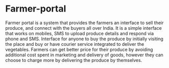 # Farmer-portal


Farmer portal is a system that provides the farmers an interface to sell their produce, and connect with the buyers all over India. It is a simple interface that works on mobiles, SMS to upload produce details and respond via phone and SMS. Interface for anyone to buy the produce by initially visiting the place and buy or have courier service integrated to deliver the vegetables. Farmers can get better price for their produce by avoiding additional cost spent in marketing and delivery of goods, however they can choose to charge more by delivering the produce by themselves.


